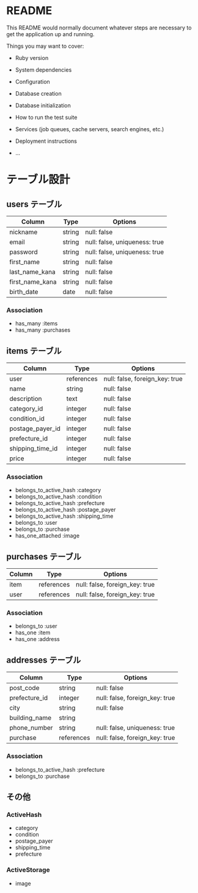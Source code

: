 # README

This README would normally document whatever steps are necessary to get the
application up and running.

Things you may want to cover:

* Ruby version

* System dependencies

* Configuration

* Database creation

* Database initialization

* How to run the test suite

* Services (job queues, cache servers, search engines, etc.)

* Deployment instructions

* ...

# テーブル設計

## users テーブル

| Column          | Type     | Options                       |
| --------------- | -------- | ----------------------------- |
| nickname        | string   | null: false                   |
| email           | string   | null: false, uniqueness: true |
| password        | string   | null: false, uniqueness: true |
| first_name      | string   | null: false                   |
| last_name_kana  | string   | null: false                   |
| first_name_kana | string   | null: false                   |
| birth_date      | date     | null: false                   |

### Association

- has_many :items
- has_many :purchases

## items テーブル

| Column           | Type       | Options                        |
| -----------------| ---------- | ------------------------------ |
| user             | references | null: false, foreign_key: true |
| name             | string     | null: false                    |
| description      | text       | null: false                    |
| category_id      | integer    | null: false                    |
| condition_id     | integer    | null: false                    |
| postage_payer_id | integer    | null: false                    |
| prefecture_id    | integer    | null: false                    |
| shipping_time_id | integer    | null: false                    |
| price            | integer    | null: false                    |

### Association

- belongs_to_active_hash :category
- belongs_to_active_hash :condition
- belongs_to_active_hash :prefecture
- belongs_to_active_hash :postage_payer
- belongs_to_active_hash :shipping_time
- belongs_to :user
- belongs_to :purchase
- has_one_attached :image

## purchases テーブル

| Column | Type       | Options                        |
| ------ | ---------- | ------------------------------ |
| item   | references | null: false, foreign_key: true |
| user   | references | null: false, foreign_key: true |

### Association

- belongs_to :user
- has_one    :item
- has_one    :address

## addresses テーブル

| Column        | Type       | Options                        |
| ------------- | ---------- | ------------------------------ |
| post_code     | string     | null: false                    |
| prefecture_id | integer    | null: false, foreign_key: true |
| city          | string     | null: false                    |
| building_name | string     |                                |
| phone_number  | string     | null: false, uniqueness: true  |
| purchase      | references | null: false, foreign_key: true |

### Association

- belongs_to_active_hash :prefecture
- belongs_to :purchase

## その他 

### ActiveHash

- category
- condition
- postage_payer
- shipping_time
- prefecture

### ActiveStorage

- image
